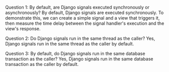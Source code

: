 Question 1: By default, are Django signals executed synchronously or asynchronously?
By default, Django signals are executed synchronously. To demonstrate this, we can create a simple signal and a view that triggers it, then measure the time delay between the signal handler's execution and the view's response.


Question 2: Do Django signals run in the same thread as the caller?
Yes, Django signals run in the same thread as the caller by default. 


Question 3: By default, do Django signals run in the same database transaction as the caller?
Yes, Django signals run in the same database transaction as the caller by default. 
